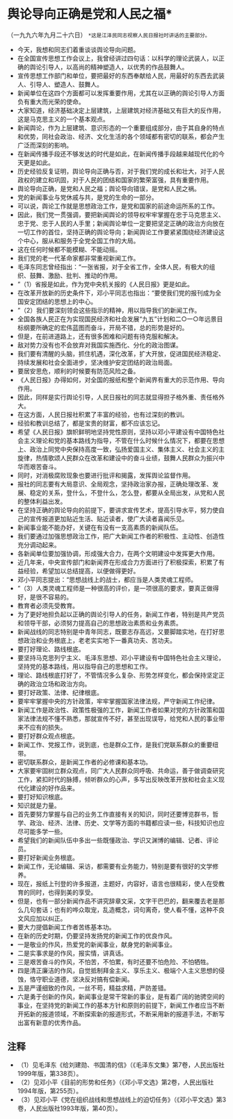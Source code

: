 # 舆论导向正确是党和人民之福*（一九九六年九月二十六日）
`*这是江泽民同志视察人民日报社时讲话的主要部分。`- 今天，我想和同志们着重谈谈舆论导向问题。- 在全国宣传思想工作会议上，我曾经讲过四句话：以科学的理论武装人，以正确的舆论引导人，以高尚的精神塑造人，以优秀的作品鼓舞人。- 宣传思想工作部门和单位，要把最好的东西奉献给人民，用最好的东西去武装人、引导人、塑造人、鼓舞人。- 新闻单位在这四个方面都可以发挥重要作用，尤其在以正确的舆论引导人方面负有重大而光荣的使命。- 大家知道，经济基础决定上层建筑，上层建筑对经济基础又有巨大的反作用，这是马克思主义的一个基本观点。- 新闻舆论，作为上层建筑、意识形态的一个重要组成部分，由于其自身的特点和优势，同社会政治、经济、文化生活的各个领域都有密切的联系，都会产生广泛而深刻的影响。- 在新闻传播手段还不够发达的时代是如此，在新闻传播手段越来越现代化的今天更是如此。- 历史经验反复证明，舆论导向正确与否，对于我们党的成长和壮大，对于人民政权的建立和巩固，对于人民的团结和国家的繁荣富强，具有重要作用。- 舆论导向正确，是党和人民之福；舆论导向错误，是党和人民之祸。- 党的新闻事业与党休戚与共，是党的生命的一部分。- 可以说，舆论工作就是思想政治工作，是党和国家的前途命运所系的工作。- 因此，我们党一贯强调，要把新闻舆论的领导权牢牢掌握在忠于马克思主义、忠于党、忠于人民的人手里；新闻舆论单位一定要把坚定正确的政治方向放在一切工作的首位，坚持正确的舆论导向；新闻舆论工作要紧紧围绕经济建设这个中心，服从和服务于全党全国工作的大局。- 这在任何时候都不能模糊、不能动摇。- 我们党的老一代革命家都非常重视新闻工作。- 毛泽东同志曾经指出：“一张省报，对于全省工作，全体人民，有极大的组织、鼓舞、激励、批判、推动的作用。- ”（1）省报是如此，作为党中央机关报的《人民日报》更是如此。- 在改革开放新的历史条件下，邓小平同志也指出：“要使我们党的报刊成为全国安定团结的思想上的中心。- ”（2）我们要深刻领会这些指示的精神，用以指导我们的新闻工作。- 全国各族人民正在为实现国民经济和社会发展“九五”计划和二○一○年远景目标纲要所确定的宏伟蓝图而奋斗，开局不错，总的形势是好的。- 但是，在前进道路上，还有很多困难和问题有待克服和解决。- 敌对势力没有也不会放弃对我国实施西化、分化的政治图谋。- 我们要有清醒的头脑，抓住机遇，深化改革，扩大开放，促进国民经济稳定、持续发展和社会全面进步，坚决维护安定团结的政治局面。- 要居安思危，顺利的时候要有防范风险之备。- 《人民日报》办得如何，对全国的报纸和整个新闻界有重大的示范作用、导向作用。- 因此，同样是实行舆论引导，人民日报社的同志就显得担子格外重、责任格外大。- 在这方面，人民日报社积累了丰富的经验，也有过深刻的教训。- 经验和教训总结了，都是宝贵的财富，都不应该忘记。- 希望《人民日报》旗帜鲜明地坚持党性原则，坚持以邓小平建设有中国特色社会主义理论和党的基本路线为指导，不管在什么时候什么情况下，都要在思想上、政治上同党中央保持高度一致，弘扬爱国主义、集体主义、社会主义的主旋律，热情歌颂人民群众在改革和建设中的奋斗业绩，鼓舞人民群众为振兴中华而艰苦奋斗。- 同时，对消极腐败现象也要进行批评和揭露，发挥舆论监督作用。- 报社的同志要有大局意识、全局观念，坚持政治家办报，正确处理改革、发展、稳定的关系，登什么，不登什么，怎么登，都要从全局出发，从党和人民的整体利益出发。- 在坚持正确的舆论导向的前提下，要讲求宣传艺术，提高引导水平，努力使自己的宣传报道更加贴近生活、贴近读者，使广大读者喜闻乐见。- 新闻事业能不能办好，关键在有没有一支高素质的新闻队伍。- 我们要通过加强思想政治工作，把广大新闻工作者的积极性、主动性、创造性充分调动起来。- 各新闻单位要加强协调，形成强大合力，在两个文明建设中发挥更大作用。- 近几年来，中央宣传部门和新闻界在形成合力方面进行了积极探索，积累了有益经验，希望加以总结提高，以便做得更好。- 邓小平同志提出：“思想战线上的战士，都应当是人类灵魂工程师。- ”（3）人类灵魂工程师是一种很高的评价，是一项很高的要求，要真正做得好，是很不容易的。- 教育者必须先受教育。- 为了更好地担负起以正确的舆论引导人的任务，新闻工作者，特别是共产党员和领导干部，必须努力提高自己的思想政治素质和业务素质。- 新闻战线的同志特别是中青年同志，既要志存高远，又要脚踏实地，在打好思想政治和业务根底上，老老实实地下一番真功夫、苦功夫。- 要打好理论、路线根底。- 要坚持马克思列宁主义、毛泽东思想、邓小平建设有中国特色社会主义理论，坚持党的基本路线，用以指导自己的思想和工作。- 理论、路线根底打好了，不管情况多么复杂、形势怎样变化，都会保持坚定正确的政治立场和政治方向。- 要打好政策、法律、纪律根底。- 要牢牢掌握中央的方针政策，牢牢掌握国家法律法规，严守新闻工作纪律。- 新闻工作是政治性、政策性极强的工作，新闻工作者如果对党的方针政策和国家法律法规不懂不熟悉，那就宣传不好，甚至出现误导，给党和人民的事业带来不应有的损失。- 要打好群众观点根底。- 新闻工作、党报工作，说到底，也是群众工作，是我们党联系群众的重要纽带。- 密切联系群众，是新闻工作者的必修课和基本功。- 大家要牢固树立群众观点，同广大人民群众同呼吸、共命运，善于做调查研究工作，紧扣时代的脉搏，倾听群众的心声，多写出反映改革开放和社会主义现代化建设的好作品来。- 要打好知识根底。- 知识就是力量。- 首先要努力掌握与自己的业务工作直接有关的知识，同时还要博览群书，哲学、政治、经济、法律、历史、文学等方面的书籍都应读一些，科技知识也应尽可能多学一些。- 希望我们的新闻队伍中多出一些既懂政治、学识又渊博的编辑、记者、评论员。- 要打好新闻业务根底。- 新闻工作，无论编辑、采访，都需要有业务能力，特别是要有很好的文学修养。- 现在，报纸上刊登的许多报道，主题好，内容好，语言也很精彩，使人在受教育的同时，也得到美的享受。- 但是，也有一部分新闻作品不讲究辞章文采，文字干巴巴的，翻来覆去老是那么几句套话；也有的哗众取宠，乱造概念，词句离奇，使人看不懂，这种不良文风应加以纠正。- 要大力提倡新闻工作者苦练基本功。- 在新的历史时期，仍要坚持发扬党的新闻工作的优良作风。- 一是敬业的作风，热爱党的新闻事业，献身党的新闻事业。- 二是实事求是的作风，报实情，讲真话。- 三是艰苦奋斗的作风，不怕苦，不怕累，有时还要不怕危险、不怕牺牲。- 四是清正廉洁的作风，自觉抵制拜金主义、享乐主义、极端个人主义思想的侵蚀，恪守职业道德，坚决反对搞有偿新闻。- 五是严谨细致的作风，一丝不苟，精益求精，严防差错。- 六是勇于创新的作风，新闻事业是常干常新的事业，是有着广阔的驰骋空间的事业，在坚持党的新闻工作的基本方针和原则的前提下，新闻工作者应当不断开拓新的报道领域，不断探索新的报道形式，不断采用新的报道手法，不断写出富有新意的优秀作品。## 注释- （1）见毛泽东《给刘建勋、书国清的信》（《毛泽东文集》第7卷，人民出版社1999年版，第338页）。- （2）见邓小平《目前的形势和任务》（《邓小平文选》第2卷，人民出版社1994年版，第255页）。- （3）见邓小平《党在组织战线和思想战线上的迫切任务》（《邓小平文选》第3卷，人民出版社1993年版，第40页）。